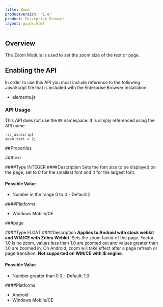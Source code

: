 ```yaml
---
title: Zoom
productversion: '1.4'
product: Enterprise Browser
layout: guide.html
---
```


## Overview
The Zoom Module is used to set the zoom size of the text or page.

## Enabling the API
In order to use this API you must include reference to the following JavaScript file that is included with the Enterprise Browser installation:

* elements.js 

### API Usage
This API does not use the `EB` namespace. It is simply referenced using the API name:

	:::javascript
	zoom.text = 2;


##Properties

###text

####Type
<span class='text-info'>INTEGER</span> 
####Description
Sets the font size to be displayed on the page, set to 0 for the smallest font and 4 for the largest font.

#### Possible Value

* Number in the range 0 to 4 - Default:2

####Platforms

* Windows Mobile/CE

###page

####Type
<span class='text-info'>FLOAT</span> 
####Description
**Applies to Android with stock webkit and WM/CE with Zebra Webkit**. Sets the zoom factor of the page. Factor 1.0 is no zoom, values less than 1.0 are zoomed out and values greater than 1.0 are zoomed in. On Android, zoom will take effect after a page refresh or page transition. **Not supported on WM/CE with IE engine**. 

#### Possible Value

* Number greater than 0.0 - Default: 1.0

####Platforms

* Android
* Windows Mobile/CE



